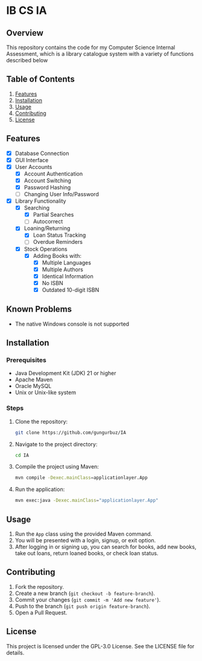 # IB CS IA


## Overview

This repository contains the code for my Computer Science Internal Assessment, which is a library catalogue system with a variety of functions described below
## Table of Contents

1. [Features](#features)
2. [Installation](#installation)
3. [Usage](#usage)
4. [Contributing](#contributing)
5. [License](#license)

## Features

- [x] Database Connection
- [x] GUI Interface
- [x] User Accounts
   - [x] Account Authentication
   - [x] Account Switching
   - [x] Password Hashing
   - [ ] Changing User Info/Password
- [x] Library Functionality
   - [x] Searching
      - [x] Partial Searches
      - [ ] Autocorrect
   - [x] Loaning/Returning
      - [x] Loan Status Tracking
      - [ ] Overdue Reminders
   - [x] Stock Operations
     - [x] Adding Books with:
       - [x] Multiple Languages
       - [x] Multiple Authors
       - [x] Identical Information
       - [x] No ISBN
       - [x] Outdated 10-digit ISBN

## Known Problems

- The native Windows console is not supported

## Installation

### Prerequisites

- Java Development Kit (JDK) 21 or higher
- Apache Maven
- Oracle MySQL
- Unix or Unix-like system

### Steps

1. Clone the repository:

    ```sh
    git clone https://github.com/gungurbuz/IA
    ```

2. Navigate to the project directory:

    ```sh
    cd IA
    ```

3. Compile the project using Maven:

    ```sh
    mvn compile -Dexec.mainClass=applicationlayer.App
    ```

4. Run the application:

    ```sh
    mvn exec:java -Dexec.mainClass="applicationlayer.App"
    ```

## Usage

1. Run the `App` class using the provided Maven command.
2. You will be presented with a login, signup, or exit option.
3. After logging in or signing up, you can search for books, add new books, take out loans, return loaned books, or check loan status.


## Contributing

1. Fork the repository.
2. Create a new branch (`git checkout -b feature-branch`).
3. Commit your changes (`git commit -m 'Add new feature'`).
4. Push to the branch (`git push origin feature-branch`).
5. Open a Pull Request.

## License

This project is licensed under the GPL-3.0 License. See the LICENSE file for details.
